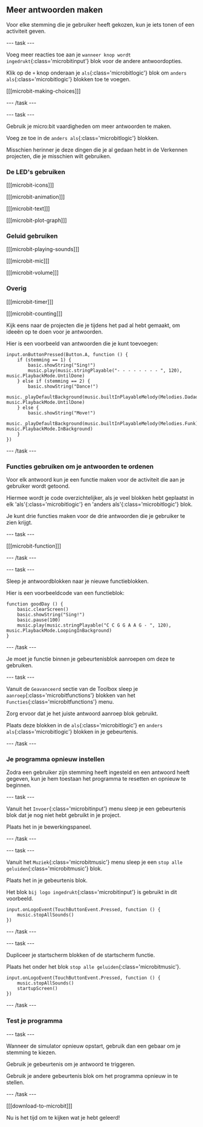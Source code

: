 ## Meer antwoorden maken

Voor elke stemming die je gebruiker heeft gekozen, kun je iets tonen of een activiteit geven.

--- task ---

Voeg meer reacties toe aan je `wanneer knop wordt ingedrukt`{:class='microbitinput'} blok voor de andere antwoordopties.

Klik op de `+` knop onderaan je `als`{:class='microbitlogic'} blok om `anders als`{:class='microbitlogic'} blokken toe te voegen.

[[[microbit-making-choices]]]

--- /task ---

--- task ---

Gebruik je micro:bit vaardigheden om meer antwoorden te maken.

Voeg ze toe in de `anders als`{:class='microbitlogic'} blokken.

Misschien herinner je deze dingen die je al gedaan hebt in de Verkennen projecten, die je misschien wilt gebruiken.

### De LED's gebruiken

[[[microbit-icons]]]

[[[microbit-animation]]]

[[[microbit-text]]]

[[[microbit-plot-graph]]]

### Geluid gebruiken

[[[microbit-playing-sounds]]]

[[[microbit-mic]]]

[[[microbit-volume]]]

### Overig

[[[microbit-timer]]]

[[[microbit-counting]]]

Kijk eens naar de projecten die je tijdens het pad al hebt gemaakt, om ideeën op te doen voor je antwoorden.

Hier is een voorbeeld van antwoorden die je kunt toevoegen:

```microbit
input.onButtonPressed(Button.A, function () {
    if (stemming == 1) {
        basic.showString("Sing!")
        music.play(music.stringPlayable("- - - - - - - - ", 120), music.PlaybackMode.UntilDone)
    } else if (stemming == 2) {
        basic.showString("Dance!")
        music._playDefaultBackground(music.builtInPlayableMelody(Melodies.Dadadadum), music.PlaybackMode.UntilDone)
    } else {
        basic.showString("Move!")
        music._playDefaultBackground(music.builtInPlayableMelody(Melodies.Funk), music.PlaybackMode.InBackground)
    }
})
```

--- /task ---

### Functies gebruiken om je antwoorden te ordenen

Voor elk antwoord kun je een functie maken voor de activiteit die aan je gebruiker wordt getoond.

Hiermee wordt je code overzichtelijker, als je veel blokken hebt geplaatst in elk 'als'{:class='microbitlogic'} en 'anders als'{:class='microbitlogic'} blok.

Je kunt drie functies maken voor de drie antwoorden die je gebruiker te zien krijgt.

--- task ---

[[[microbit-function]]]

--- /task ---

--- task ---

Sleep je antwoordblokken naar je nieuwe functieblokken.

Hier is een voorbeeldcode van een functieblok:

```microbit
function goodDay () {
    basic.clearScreen()
    basic.showString("Sing!")
    basic.pause(100)
    music.play(music.stringPlayable("C C G G A A G - ", 120), music.PlaybackMode.LoopingInBackground)
}
```

--- /task ---

Je moet je functie binnen je gebeurtenisblok aanroepen om deze te gebruiken.

--- task ---

Vanuit de `Geavanceerd` sectie van de Toolbox sleep je `aanroep`{:class='microbitfunctions'} blokken van het `Functies`{:class='microbitfunctions'} menu.

Zorg ervoor dat je het juiste antwoord aanroep blok gebruikt.

Plaats deze blokken in de `als`{:class='microbitlogic'} en `anders als`{:class='microbitlogic'} blokken in je gebeurtenis.

--- /task ---

### Je programma opnieuw instellen

Zodra een gebruiker zijn stemming heeft ingesteld en een antwoord heeft gegeven, kun je hem toestaan het programma te resetten en opnieuw te beginnen.

--- task ---

Vanuit het `Invoer`{:class='microbitinput'} menu sleep je een gebeurtenis blok dat je nog niet hebt gebruikt in je project.

Plaats het in je bewerkingspaneel.

--- /task ---

--- task ---

Vanuit het `Muziek`{:class='microbitmusic'} menu sleep je een `stop alle geluiden`{:class='microbitmusic'} blok.

Plaats het in je gebeurtenis blok.

Het blok `bij logo ingedrukt`{:class='microbitinput'} is gebruikt in dit voorbeeld.

```microbit
input.onLogoEvent(TouchButtonEvent.Pressed, function () {
    music.stopAllSounds()
})
```

--- /task ---

--- task ---

Dupliceer je startscherm blokken of de startscherm functie.

Plaats het onder het blok `stop alle geluiden`{:class='microbitmusic'}.

```microbit
input.onLogoEvent(TouchButtonEvent.Pressed, function () {
    music.stopAllSounds()
    startupScreen()
})
```

--- /task ---

### Test je programma

--- task ---

Wanneer de simulator opnieuw opstart, gebruik dan een gebaar om je stemming te kiezen.

Gebruik je gebeurtenis om je antwoord te triggeren.

Gebruik je andere gebeurtenis blok om het programma opnieuw in te stellen.

--- /task ---

[[[download-to-microbit]]]

Nu is het tijd om te kijken wat je hebt geleerd!
